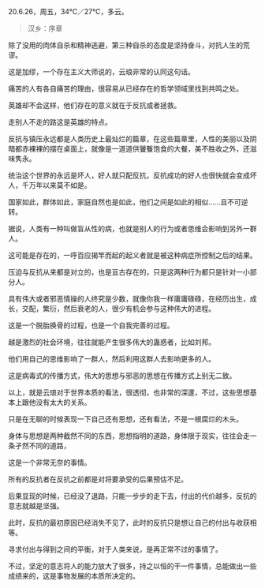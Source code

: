<link href="../../css/style.css" rel="stylesheet" type="text/css" />

<span class="fzzy">20.6.26，周五，34℃／27℃，多云。

> 汉乡：序章

<div class="p">

除了没用的肉体自杀和精神逃避，第三种自杀的态度是坚持奋斗，对抗人生的荒谬。

这是加缪，一个存在主义大师说的，云琅非常的认同这句话。

痛苦的人有各自痛苦的理由，很容易从已经存在的哲学领域里找到共鸣之处。

英雄却不会这样，他们存在的意义就在于反抗或者拯救。

走别人不走的路这是英雄的特点。

反抗与镇压永远都是人类历史上最灿烂的篇章，在这些篇章里，人性的美丽以及阴暗都赤裸裸的摆在桌面上，就像是一道道供饕餮饱食的大餐，美不胜收之外，还滋味隽永。

统治这个世界的永远是坏人，好人就只配反抗，反抗成功的好人也很快就会变成坏人，千万年以来莫不如是。

国家如此，群体如此，家庭自然也是如此，他们之间是如此的相似……且不可逆转。

据说，人类有一种叫做盲从性的病，也就是别人的行为或者思维会影响到另外一群人。

这可能是存在的，一呼百应揭竿而起的起义者就是被这种病症所控制之后的结果。

压迫与反抗从来都是对立的，也是亘古存在的，只是这两种行为都只是针对一小部分人。

具有伟大或者邪恶情操的人终究是少数，就像你我一样庸庸碌碌，在经历出生，成长，交配，繁衍，然后衰老的人，很少有机会参与这种伟大的进程。

这是一个脱胎换骨的过程，也是一个自我完善的过程。

越是激烈的社会环境，往往就能产生很多伟大的蛊惑者，比如刘邦。

他们用自己的思维影响了一群人，然后利用这群人去影响更多的人。

这是病毒式的传播方式，伟大的思想与邪恶的思想在传播方式上别无二致。

以上，就是云琅对于世界本质的看法，很透彻，也非常的深邃，不过，这些思想基本上跟他没有太大的关系。

只是在无聊的时候表现一下自己还有思想，还有看法，不是一根腐烂的木头。

身体与思想是两种截然不同的东西，思想指明的道路，身体限于现实，往往会走一条孑然不同的道路，

这是一个非常无奈的事情。

所有的反抗者在反抗之前都是对将要承受的后果预估不足。

后果显现的时候，已经没了退路，只能一步步的走下去，付出的代价越多，反抗的意志就越是坚强。

此时，反抗的最初原因已经消失不见了，此时的反抗只是想让自己的付出与收获相等。

寻求付出与得到之间的平衡，对于人类来说，是再正常不过的事情了。

不过，坚定的意志将人的能力放大了很多，持之以恒的干一件事情，总能做出一些成绩来的，这是事物发展的本质所决定的。 

